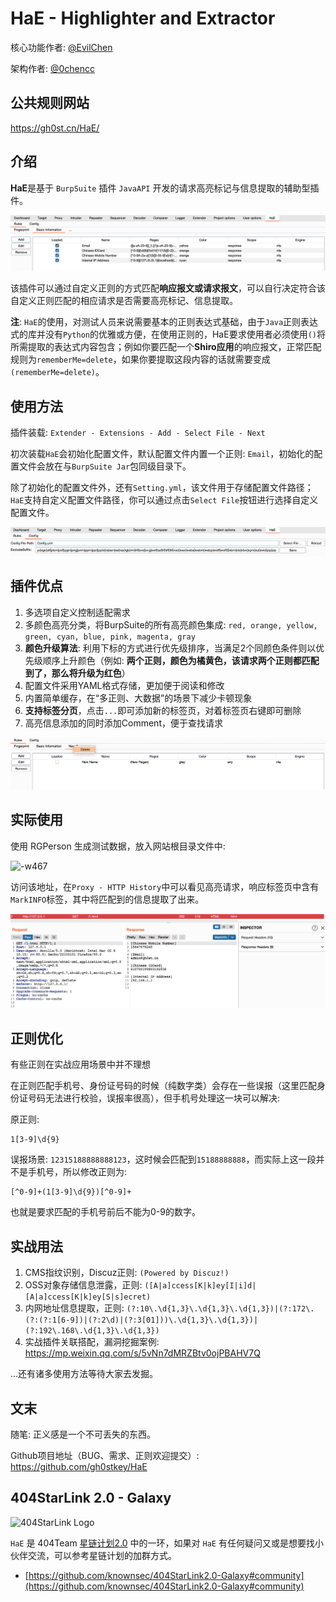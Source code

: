 # HaE - Highlighter and Extractor

核心功能作者: [@EvilChen](https://github.com/gh0stkey)

架构作者: [@0chencc](https://github.com/0Chencc)

## 公共规则网站

https://gh0st.cn/HaE/

## 介绍

**HaE**是基于 `BurpSuite` 插件 `JavaAPI` 开发的请求高亮标记与信息提取的辅助型插件。

![-w1070](images/16000706401522.jpg)

该插件可以通过自定义正则的方式匹配**响应报文或请求报文**，可以自行决定符合该自定义正则匹配的相应请求是否需要高亮标记、信息提取。

**注**: `HaE`的使用，对测试人员来说需要基本的正则表达式基础，由于`Java`正则表达式的库并没有`Python`的优雅或方便，在使用正则的，HaE要求使用者必须使用`()`将所需提取的表达式内容包含；例如你要匹配一个**Shiro应用**的响应报文，正常匹配规则为`rememberMe=delete`，如果你要提取这段内容的话就需要变成`(rememberMe=delete)`。

## 使用方法

插件装载: `Extender - Extensions - Add - Select File - Next`

初次装载`HaE`会初始化配置文件，默认配置文件内置一个正则: `Email`，初始化的配置文件会放在与`BurpSuite Jar`包同级目录下。

除了初始化的配置文件外，还有`Setting.yml`，该文件用于存储配置文件路径；`HaE`支持自定义配置文件路径，你可以通过点击`Select File`按钮进行选择自定义配置文件。

![-w477](images/16000710069404.jpg)

## 插件优点

1. 多选项自定义控制适配需求
2. 多颜色高亮分类，将BurpSuite的所有高亮颜色集成: `red, orange, yellow, green, cyan, blue, pink, magenta, gray`
3. **颜色升级算法**: 利用下标的方式进行优先级排序，当满足2个同颜色条件则以优先级顺序上升颜色（例如: **两个正则，颜色为橘黄色，该请求两个正则都匹配到了，那么将升级为红色**）
4. 配置文件采用YAML格式存储，更加便于阅读和修改
5. 内置简单缓存，在“多正则、大数据”的场景下减少卡顿现象
6. **支持标签分页**，点击`...`即可添加新的标签页，对着标签页右键即可删除
7. 高亮信息添加的同时添加Comment，便于查找请求

![-w477](images/16000720732851.jpg)

## 实际使用

使用 RGPerson 生成测试数据，放入网站根目录文件中: 

![-w467](images/16000719723284.jpg)

访问该地址，在`Proxy - HTTP History`中可以看见高亮请求，响应标签页中含有`MarkINFO`标签，其中将匹配到的信息提取了出来。

![-w1047](images/16000720732854.jpg)


## 正则优化

有些正则在实战应用场景中并不理想

在正则匹配手机号、身份证号码的时候（纯数字类）会存在一些误报（这里匹配身份证号码无法进行校验，误报率很高），但手机号处理这一块可以解决: 

原正则: 

```
1[3-9]\d{9}
```

误报场景: `12315188888888123`，这时候会匹配到`15188888888`，而实际上这一段并不是手机号，所以修改正则为: 

```
[^0-9]+(1[3-9]\d{9})[^0-9]+
```

也就是要求匹配的手机号前后不能为0-9的数字。

## 实战用法

1. CMS指纹识别，Discuz正则: `(Powered by Discuz!)`
2. OSS对象存储信息泄露，正则: `([A|a]ccess[K|k]ey[I|i]d|[A|a]ccess[K|k]ey[S|s]ecret)`
3. 内网地址信息提取，正则: `(?:10\.\d{1,3}\.\d{1,3}\.\d{1,3})|(?:172\.(?:(?:1[6-9])|(?:2\d)|(?:3[01]))\.\d{1,3}\.\d{1,3})|(?:192\.168\.\d{1,3}\.\d{1,3})`
4. 实战插件关联搭配，漏洞挖掘案例: https://mp.weixin.qq.com/s/5vNn7dMRZBtv0ojPBAHV7Q

...还有诸多使用方法等待大家去发掘。

## 文末

随笔: 正义感是一个不可丢失的东西。

Github项目地址（BUG、需求、正则欢迎提交）: https://github.com/gh0stkey/HaE

## 404StarLink 2.0 - Galaxy

![404StarLink Logo](https://github.com/knownsec/404StarLink-Project/raw/master/logo.png)

`HaE` 是 404Team [星链计划2.0](https://github.com/knownsec/404StarLink2.0-Galaxy) 中的一环，如果对 `HaE` 有任何疑问又或是想要找小伙伴交流，可以参考星链计划的加群方式。

- [https://github.com/knownsec/404StarLink2.0-Galaxy#community](https://github.com/knownsec/404StarLink2.0-Galaxy#community)
